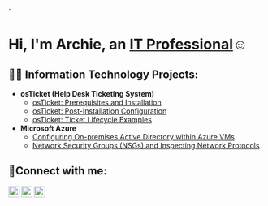 `<h1>Hi, I'm Archie, an <a href="https://linkedin.com/in/archie-dominic">IT Professional</a>☺</h1>

<h2>👨‍💻 Information Technology Projects:</h2>

- <b>osTicket (Help Desk Ticketing System)</b>
  - [osTicket: Prerequisites and Installation](https://github.com/archie588/osticket-prereqs)
  - [osTicket: Post-Installation Configuration](https://github.com/archie588/post-install-config)
  - [osTicket: Ticket Lifecycle Examples](https://github.com/archie588/ticket-lifecycle)
- <b>Microsoft Azure</b>
  - [Configuring On-premises Active Directory within Azure VMs](https://github.com/archie588/configure-ad)
  - [Network Security Groups (NSGs) and Inspecting Network Protocols](https://github.com/archie588/azure-network-protocols)

<h2>🤳Connect with me:</h2>

[<img align="left" alt="Josh | Twitter" width="22px" src="https://cdn.jsdelivr.net/npm/simple-icons@v3/icons/twitter.svg" />][twitter]
[<img align="left" alt="Josh | LinkedIn" width="22px" src="https://cdn.jsdelivr.net/npm/simple-icons@v3/icons/linkedin.svg" />][linkedin]
[<img align="left" alt="Josh | Instagram" width="22px" src="https://cdn.jsdelivr.net/npm/simple-icons@v3/icons/instagram.svg" />][instagram]

[twitter]: https://twitter.com/Josh
[instagram]: https://www.instagram.com/aarchie8
[linkedin]: https://linkedin.com/in/archie-dominic
